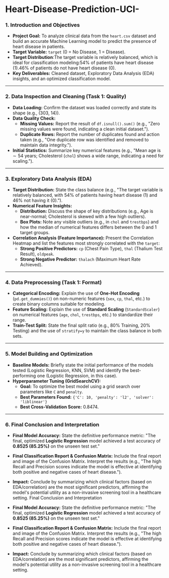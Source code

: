 # Heart-Disease-Prediction-UCI-

### 1. Introduction and Objectives

* **Project Goal:** To analyze clinical data from the `heart.csv` dataset and build an accurate Machine Learning model to predict the presence of heart disease in patients.
* **Target Variable:** `target` (0 = No Disease, 1 = Disease).
* **Target Distribution**:The target variable is relatively balanced, which is ideal for classification modeling:$54\%$ of patients have heart disease ($1$).$46\%$ of patients do not have heart disease ($0$).
* **Key Deliverables:** Cleaned dataset, Exploratory Data Analysis (EDA) insights, and an optimized classification model.

***

### 2. Data Inspection and Cleaning (Task 1: Quality)

* **Data Loading:** Confirm the dataset was loaded correctly and state its shape (e.g., (303, 14)).
* **Data Quality Check:**
    * **Missing Values:** Report the result of `df.isnull().sum()` (e.g., "Zero missing values were found, indicating a clean initial dataset.").
    * **Duplicate Rows:** Report the number of duplicates found and action taken (e.g., "One duplicate row was identified and removed to maintain data integrity.").
* **Initial Statistics:** Summarize key numerical features (e.g., "Mean age is $\sim54$ years; Cholesterol (`chol`) shows a wide range, indicating a need for scaling.").

***

### 3. Exploratory Data Analysis (EDA)

* **Target Distribution:** State the class balance (e.g., "The target variable is relatively balanced, with $54\%$ of patients having heart disease (1) and $46\%$ not having it (0).").
* **Numerical Feature Insights:**
    * **Distribution:** Discuss the shape of key distributions (e.g., Age is near-normal; Cholesterol is skewed with a few high outliers).
    * **Box Plots:** Note any visible outliers (e.g., in `chol` and `trestbps`) and how the median of numerical features differs between the $0$ and $1$ target groups.
* **Correlation Analysis (Feature Importance):** Present the Correlation Heatmap and list the features most strongly correlated with the `target`:
    * **Strong Positive Predictors:** `cp` (Chest Pain Type), `thal` (Thalium Test Result), `oldpeak`.
    * **Strong Negative Predictor:** `thalach` (Maximum Heart Rate Achieved).

***

### 4. Data Preprocessing (Task 1: Format)

* **Categorical Encoding:** Explain the use of **One-Hot Encoding** (`pd.get_dummies()`) on non-numeric features (`sex`, `cp`, `thal`, etc.) to create binary columns suitable for modeling.
* **Feature Scaling:** Explain the use of **Standard Scaling** (`StandardScaler`) on numerical features (`age`, `chol`, `trestbps`, etc.) to standardize their range.
* **Train-Test Split:** State the final split ratio (e.g., $80\%$ Training, $20\%$ Testing) and the use of `stratify=y` to maintain the class balance in both sets.

***

### 5. Model Building and Optimization

* **Baseline Models:** Briefly state the initial performance of the models tested (Logistic Regression, KNN, SVM) and identify the best-performing one (Logistic Regression, in this case).
* **Hyperparameter Tuning (GridSearchCV):**
    * **Goal:** To optimize the best model using a grid search over parameters like `C` and `penalty`.
    * **Best Parameters Found:** `{'C': 10, 'penalty': 'l2', 'solver': 'liblinear'}`
    * **Best Cross-Validation Score:** $0.8474$.

***

### 6. Final Conclusion and Interpretation

* **Final Model Accuracy:** State the definitive performance metric: "The final, optimized **Logistic Regression** model achieved a test accuracy of **$0.8525$ (85.25%)** on the unseen test set."
* **Final Classification Report & Confusion Matrix:** Include the final report and image of the Confusion Matrix. Interpret the results (e.g., "The high Recall and Precision scores indicate the model is effective at identifying both positive and negative cases of heart disease.").
* **Impact:** Conclude by summarizing which clinical factors (based on EDA/correlation) are the most significant predictors, affirming the model's potential utility as a non-invasive screening tool in a healthcare setting. Final Conclusion and Interpretation

* **Final Model Accuracy:** State the definitive performance metric: "The final, optimized **Logistic Regression** model achieved a test accuracy of **$0.8525$ (85.25%)** on the unseen test set."
* **Final Classification Report & Confusion Matrix:** Include the final report and image of the Confusion Matrix. Interpret the results (e.g., "The high Recall and Precision scores indicate the model is effective at identifying both positive and negative cases of heart disease.").
* **Impact:** Conclude by summarizing which clinical factors (based on EDA/correlation) are the most significant predictors, affirming the model's potential utility as a non-invasive screening tool in a healthcare setting.
